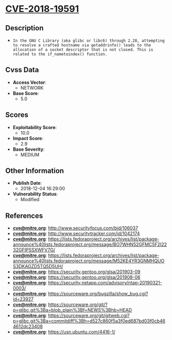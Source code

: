 
# [CVE-2018-19591](http://www.securityfocus.com/bid/106037)

## Description

- `In the GNU C Library (aka glibc or libc6) through 2.28, attempting to resolve a crafted hostname via getaddrinfo() leads to the allocation of a socket descriptor that is not closed. This is related to the if_nametoindex() function.`

## Cvss Data

- **Access Vector**:
  - NETWORK
- **Base Score**:
  - 5.0

## Scores

- **Exploitability Score**:
  - 10.0
- **Impact Score**:
  - 2.9
- **Base Severity**:
  - MEDIUM

## Other Information

- **Publish Date**:
  - 2018-12-04 16:29:00
- **Vulnerability Status**:
  - Modified

## References

- **cve@mitre.org**: http://www.securityfocus.com/bid/106037
- **cve@mitre.org**: http://www.securitytracker.com/id/1042174
- **cve@mitre.org**: https://lists.fedoraproject.org/archives/list/package-announce%40lists.fedoraproject.org/message/BO7WHN52GFMC5F2I2232GFIPSSXWFV7G/
- **cve@mitre.org**: https://lists.fedoraproject.org/archives/list/package-announce%40lists.fedoraproject.org/message/M52KE4YR3GNMHQUOS3DKAGZD5TQ5D5UH/
- **cve@mitre.org**: https://security.gentoo.org/glsa/201903-09
- **cve@mitre.org**: https://security.gentoo.org/glsa/201908-06
- **cve@mitre.org**: https://security.netapp.com/advisory/ntap-20190321-0003/
- **cve@mitre.org**: https://sourceware.org/bugzilla/show_bug.cgi?id=23927
- **cve@mitre.org**: https://sourceware.org/git/?p=glibc.git%3Ba=blob_plain%3Bf=NEWS%3Bhb=HEAD
- **cve@mitre.org**: https://sourceware.org/git/gitweb.cgi?p=glibc.git%3Ba=commitdiff%3Bh=d527c860f5a3f0ed687bd03f0cb464612dc23408
- **cve@mitre.org**: https://usn.ubuntu.com/4416-1/
